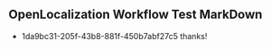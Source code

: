 ## OpenLocalization Workflow Test MarkDown
* 1da9bc31-205f-43b8-881f-450b7abf27c5 thanks!

<!--HONumber=Sep16_HO1-->


